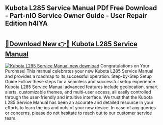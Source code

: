 ## Kubota L285 Service Manual PDf Free Download - Part-nIO Service Owner Guide - User Repair Edition h4IYA

# <h2><a href="http://bc85771.oget.top/?id=Kubota+L285+Service+Manual">🔗Download New 👉🔴 Kubota L285 Service Manual</a></h2>

[![Kubota L285 Service Manual new download](https://i.imgur.com/5g1atiW.png)](http://bc85771.oget.top/?id=Kubota+L285+Service+Manual)
Congratulations on Your Purchase! This manual celebrates your new Kubota L285 Service Manual and provides a roadmap to its successful operation. Step-by-Step Setup Guide Follow these steps for a seamless and successful setup experience. Kubota L285 Service Manual advanced features include geolocation, smart alerts, customizable themes, and multi-user access, all easily controlled through the user-friendly and intuitive interface. We trust that the Kubota L285 Service Manual has been an accurate and detailed resource in your efforts to learn the ins and outs of your new device. In case of any queries or concerns, please do not hesitate to reach out to our customer service team.
